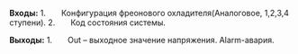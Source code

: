 
**Входы:**
1.       Конфигурация фреонового охладителя(Аналоговое, 1,2,3,4 ступени).
2.       Код состояния системы.

**Выходы:**
1.       Out – выходное значение напряжения. Alarm-авария.